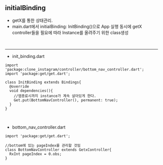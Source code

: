 ## initialBinding
- getX를 통한 상태관리.
- main.dart에서 initialBinding: InitBinding()으로 App 실행 동시에 getX controller들을 필요에 따라 Instance를 올려주기 위한 class생성
<br>

---

- init_binding.dart
```
import 'package:clone_instagram/controller/bottom_nav_controller.dart';
import 'package:get/get.dart';

class InitBinding extends Bindings{
  @override
  void dependencies(){
    //앱종료시까지 instance가 계속 살아있게 한다.
    Get.put(BottomNavController(), permanent: true);
  }
}
```
<br>

- bottom_nav_controller.dart
```
import 'package:get/get.dart';

//bottom에 있는 pageIndex를 관리할 것임
class BottomNavController extends GetxController{
  RxInt pageIndex = 0.obs;
}
```